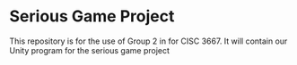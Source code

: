 # Serious Game Project 
This repository is for the use of Group 2 in for CISC 3667.
It will contain our Unity program for the serious game project
